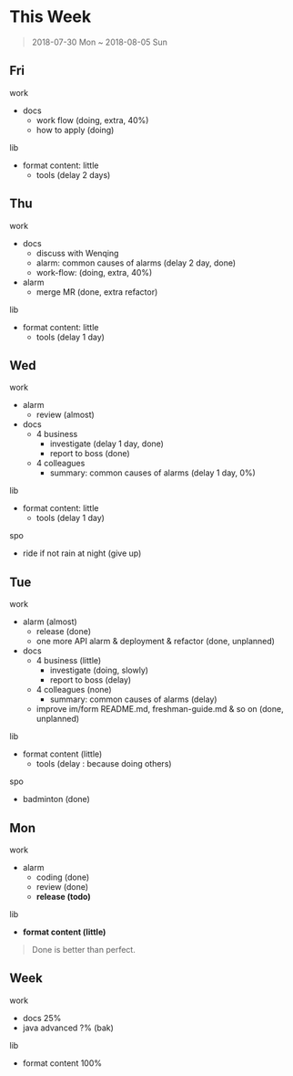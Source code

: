 # This Week

> 2018-07-30 Mon ~ 2018-08-05 Sun

## Fri

work

- docs
    - work flow (doing, extra, 40%)
    - how to apply (doing)

lib

- format content: little
    - tools (delay 2 days)

## Thu

work

- docs
    - discuss with Wenqing
    - alarm: common causes of alarms (delay 2 day, done)
    - work-flow: (doing, extra, 40%)
- alarm
    - merge MR (done, extra refactor)

lib

- format content: little
    - tools (delay 1 day)

## Wed

work

- alarm
    - review (almost)
- docs
    - 4 business
        - investigate (delay 1 day, done)
        - report to boss (done)
    - 4 colleagues
        - summary: common causes of alarms (delay 1 day, 0%)

lib

- format content: little
    - tools (delay 1 day)

spo

- ride if not rain at night (give up)

## Tue

work

- alarm (almost)
    - release (done)
    - one more API alarm & deployment & refactor (done, unplanned)
- docs
    - 4 business (little)
        - investigate (doing, slowly)
        - report to boss (delay)
    - 4 colleagues (none)
        - summary: common causes of alarms (delay)
    - improve im/form README.md, freshman-guide.md & so on (done, unplanned)

lib

- format content (little)
    - tools (delay : because doing others)

spo

- badminton (done)

## Mon

work

- alarm
    - coding (done)
    - review (done)
    - **release (todo)**

lib

- **format content (little)**

> Done is better than perfect.

## Week

work

- docs 25%
- java advanced ?% (bak)

lib

- format content 100%
